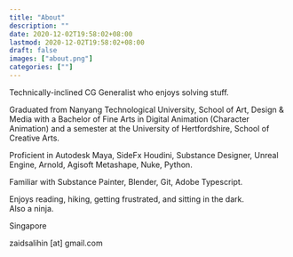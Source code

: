 ```yaml
---
title: "About"
description: ""
date: 2020-12-02T19:58:02+08:00
lastmod: 2020-12-02T19:58:02+08:00
draft: false
images: ["about.png"]
categories: [""]
---
```


Technically-inclined CG Generalist who enjoys solving stuff.

Graduated from Nanyang Technological University, School of Art, Design & Media with a Bachelor of Fine Arts in Digital Animation (Character Animation) and a semester at the University of Hertfordshire, School of Creative Arts.

Proficient in Autodesk Maya, SideFx Houdini, Substance Designer, Unreal Engine, Arnold, Agisoft Metashape, Nuke, Python.  

Familiar with Substance Painter, Blender, Git, Adobe Typescript.  

Enjoys reading, hiking, getting frustrated, and sitting in the dark.  
Also a ninja.

Singapore

zaidsalihin [at] gmail.com
